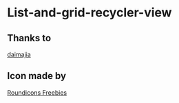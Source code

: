 # List-and-grid-recycler-view

## Thanks to
[daimajia](https://github.com/daimajia/AndroidViewAnimations)

## Icon made by
[Roundicons Freebies](http://www.roundicons.com/)

